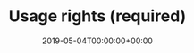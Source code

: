 ---
title: 'Usage rights (required)'
field: 'dcterms.license'
slug: 'dcterms-license'
description: 'A legal document giving official permission to do something with the resource. Prefer using SPDX License Identifiers, but there are some other generic suggestions here: https://ilri.github.io/cgspace-submission-guidelines/dcterms-license/dcterms-license.txt'
required: True
vocabulary: 'dcterms-license.txt'
date: '2019-05-04T00:00:00+00:00'
---